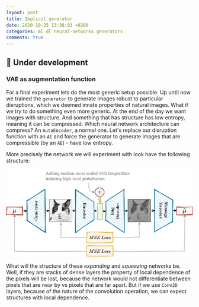 ```yaml
---
layout: post
title: Implicit generator
date: 2020-10-25 13:38:03 +0200
categories: ml dl neural-networks generators
comments: true
---
```


## 🚧 Under development

### VAE as augmentation function

For a final experiment lets do the most generic setup possible. Up until now we trained
the `generator` to generate images robust to particular disruptions, which we deemed
innate properties of natural images. What if we try to do something even more generic.
At the end of the day we want images with structure. And something that has structure has low
entropy, meaning it can be compressed. Which neural network architecture can compress?
An `AutoEncoder`, a normal one. Let's replace our disruption function with an `AE` and
force the generator to generate images that are compressible (by an `AE`) - have low entropy.

More precisely the network we will experiment with look have the following structure:

![Diagram of Hourglass network](/assets/inverted-ae/hourglass-network.png)

What will the structure of these _expanding_ and _squeezing_ networks be. Well,
if they are stacks of dense layers the property of local dependence of the pixels will be lost,
because the network would not differentiate between pixels that are near by vs pixels that are far apart.
But if we use `Conv2D` layers, because of the nature of the convolution operation,
we can expect structures with local dependence.
